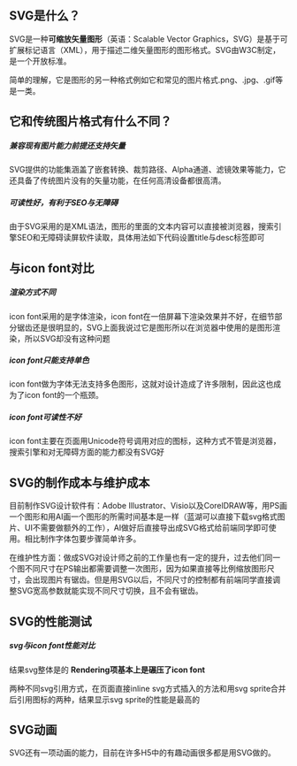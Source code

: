 ## SVG是什么？

SVG是一种**可缩放矢量图形**（英语：Scalable Vector Graphics，SVG）是基于可扩展标记语言（XML），用于描述二维矢量图形的图形格式。SVG由W3C制定，是一个开放标准。

简单的理解，它是图形的另一种格式例如它和常见的图片格式.png、.jpg、.gif等是一类。

## 它和传统图片格式有什么不同？

##### **兼容现有图片能力前提还支持矢量**

SVG提供的功能集涵盖了嵌套转换、裁剪路径、Alpha通道、滤镜效果等能力，它还具备了传统图片没有的矢量功能，在任何高清设备都很高清。

##### **可读性好，有利于SEO与无障碍**

由于SVG采用的是XML语法，图形的里面的文本内容可以直接被浏览器，搜索引擎SEO和无障碍读屏软件读取，具体用法如下代码设置title与desc标签即可

## 与icon font对比

##### 渲染方式不同

icon font采用的是字体渲染，icon font在一倍屏幕下渲染效果并不好，在细节部分锯齿还是很明显的，SVG上面我说过它是图形所以在浏览器中使用的是图形渲染，所以SVG却没有这种问题

##### icon font只能支持单色

icon font做为字体无法支持多色图形，这就对设计造成了许多限制，因此这也成为了icon font的一个瓶颈。

##### icon font可读性不好

icon font主要在页面用Unicode符号调用对应的图标，这种方式不管是浏览器，搜索引擎和对无障碍方面的能力都没有SVG好

## SVG的制作成本与维护成本

目前制作SVG设计软件有：Adobe Illustrator、Visio以及CorelDRAW等，用PS画一个图形和用AI画一个图形的所需时间基本是一样（蓝湖可以直接下载svg格式图片、UI不需要做额外的工作），AI做好后直接导出成SVG格式给前端同学即可使用。相比制作字体包要步骤简单许多。

在维护性方面：做成SVG对设计师之前的工作量也有一定的提升，过去他们同一个图不同尺寸在PS输出都需要调整一次图形，因为如果直接等比例缩放图形尺寸，会出现图片有锯齿。但是用SVG以后，不同尺寸的控制都有前端同学直接调整SVG宽高参数就能实现不同尺寸切换，且不会有锯齿。

## SVG的性能测试

##### svg与icon font性能对比

结果svg整体是的 **Rendering项基本上是碾压了icon font**

两种不同svg引用方式，在页面直接inline svg方式插入的方法和用svg sprite合并后引用图标的两种，结果显示svg sprite的性能是最高的

## SVG动画

SVG还有一项动画的能力，目前在许多H5中的有趣动画很多都是用SVG做的。